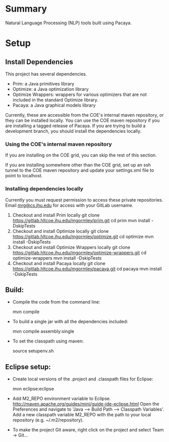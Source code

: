 # Summary

Natural Language Processing (NLP) tools built using Pacaya.

# Setup

## Install Dependencies

This project has several dependencies. 
* Prim: a Java primitives library
* Optimize: a Java optimization library
* Optimize Wrappers: wrappers for various optimizers that are 
  not included in the standard Optimize library.
* Pacaya: a Java graphical models library

Currently, these are accessible from the COE's internal maven repository, or they 
can be installed locally. You can use the COE maven repository if you are installing a tagged 
release of Pacaya. If you are trying to build a development branch,
you should install the dependencies locally.

### Using the COE's internal maven repository

If you are installing on the COE grid, you can skip the rest of this 
section.

If you are installing somewhere other than the COE grid, set up an ssh 
tunnel to the COE maven repository and update your settings.xml file 
to point to localhost. 

### Installing dependencies locally

Currently you must request permission to access these private
repositories. Email mrg@cs.jhu.edu for access with your GitLab username.

1. Checkout and install Prim locally
	git clone https://gitlab.hltcoe.jhu.edu/mgormley/prim.git
	cd prim
	mvn install -DskipTests
2. Checkout and install Optimize locally
	git clone https://gitlab.hltcoe.jhu.edu/mgormley/optimize.git
	cd optimize
	mvn install -DskipTests
3. Checkout and install Optimize Wrappers locally
	git clone https://gitlab.hltcoe.jhu.edu/mgormley/optimize-wrappers.git
	cd optimize-wrappers
	mvn install -DskipTests
3. Checkout and install Pacaya locally
	git clone https://gitlab.hltcoe.jhu.edu/mgormley/pacaya.git
	cd pacaya
	mvn install -DskipTests

## Build:

* Compile the code from the command line:

    mvn compile

* To build a single jar with all the dependencies included:

    mvn compile assembly:single

* To set the classpath using maven:
	
	source setupenv.sh

## Eclipse setup:

* Create local versions of the .project and .classpath files for Eclipse:

    mvn eclipse:eclipse

* Add M2_REPO environment variable to
  Eclipse. http://maven.apache.org/guides/mini/guide-ide-eclipse.html
  Open the Preferences and navigate to 'Java --> Build Path -->
  Classpath Variables'. Add a new classpath variable M2_REPO with the
  path to your local repository (e.g. ~/.m2/repository).

* To make the project Git aware, right click on the project and select Team -> Git... 

